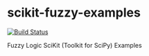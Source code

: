 # scikit-fuzzy-examples

[![Build Status](https://travis-ci.org/caigen/scikit-fuzzy-examples.svg?branch=master)](https://travis-ci.org/caigen/scikit-fuzzy-examples)

Fuzzy Logic SciKit (Toolkit for SciPy) Examples

